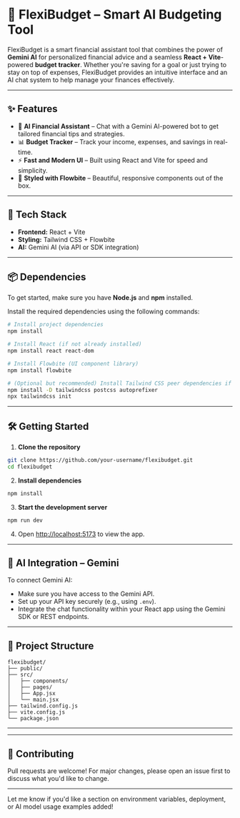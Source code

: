 # 💸 FlexiBudget – Smart AI Budgeting Tool

FlexiBudget is a smart financial assistant tool that combines the power of **Gemini AI** for personalized financial advice and a seamless **React + Vite**-powered **budget tracker**. Whether you're saving for a goal or just trying to stay on top of expenses, FlexiBudget provides an intuitive interface and an AI chat system to help manage your finances effectively.

---

## ✨ Features

* 🤖 **AI Financial Assistant** – Chat with a Gemini AI-powered bot to get tailored financial tips and strategies.
* 📊 **Budget Tracker** – Track your income, expenses, and savings in real-time.
* ⚡ **Fast and Modern UI** – Built using React and Vite for speed and simplicity.
* 🎨 **Styled with Flowbite** – Beautiful, responsive components out of the box.

---

## 🚀 Tech Stack

* **Frontend:** React + Vite
* **Styling:** Tailwind CSS + Flowbite
* **AI:** Gemini AI (via API or SDK integration)

---

## 📦 Dependencies

To get started, make sure you have **Node.js** and **npm** installed.

Install the required dependencies using the following commands:

```bash
# Install project dependencies
npm install

# Install React (if not already installed)
npm install react react-dom

# Install Flowbite (UI component library)
npm install flowbite

# (Optional but recommended) Install Tailwind CSS peer dependencies if using custom configuration
npm install -D tailwindcss postcss autoprefixer
npx tailwindcss init
```

---

## 🛠️ Getting Started

1. **Clone the repository**

```bash
git clone https://github.com/your-username/flexibudget.git
cd flexibudget
```

2. **Install dependencies**

```bash
npm install
```

3. **Start the development server**

```bash
npm run dev
```

4. Open [http://localhost:5173](http://localhost:5173) to view the app.

---

## 🧠 AI Integration – Gemini

To connect Gemini AI:

* Make sure you have access to the Gemini API.
* Set up your API key securely (e.g., using `.env`).
* Integrate the chat functionality within your React app using the Gemini SDK or REST endpoints.

---

## 📁 Project Structure

```
flexibudget/
├── public/
├── src/
│   ├── components/
│   ├── pages/
│   ├── App.jsx
│   └── main.jsx
├── tailwind.config.js
├── vite.config.js
└── package.json
```

---


---

## 🙌 Contributing

Pull requests are welcome! For major changes, please open an issue first to discuss what you'd like to change.

---

Let me know if you'd like a section on environment variables, deployment, or AI model usage examples added!

